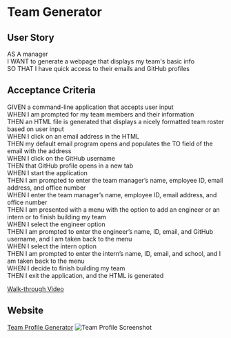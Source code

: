 # Team Generator

## User Story
AS A manager \
I WANT to generate a webpage that displays my team's basic info \
SO THAT I have quick access to their emails and GitHub profiles

## Acceptance Criteria 
GIVEN a command-line application that accepts user input \
WHEN I am prompted for my team members and their information \
THEN an HTML file is generated that displays a nicely formatted team roster based on user input \
WHEN I click on an email address in the HTML \
THEN my default email program opens and populates the TO field of the email with the address \
WHEN I click on the GitHub username \
THEN that GitHub profile opens in a new tab \
WHEN I start the application \
THEN I am prompted to enter the team manager’s name, employee ID, email address, and office number \
WHEN I enter the team manager’s name, employee ID, email address, and office number \
THEN I am presented with a menu with the option to add an engineer or an intern or to finish building my team \
WHEN I select the engineer option \
THEN I am prompted to enter the engineer’s name, ID, email, and GitHub username, and I am taken back to the menu \
WHEN I select the intern option \
THEN I am prompted to enter the intern’s name, ID, email, and school, and I am taken back to the menu \
WHEN I decide to finish building my team \
THEN I exit the application, and the HTML is generated

[Walk-through Video](https://drive.google.com/file/d/17GPw-ILudkggdSmGnCbQTOvAZ3lIHn7b/preview)

## Website
[Team Profile Generator](https://mschellberg.github.io/team-profile-generator/)
![Team Profile Screenshot](https://user-images.githubusercontent.com/71852138/107725341-047ac580-6cb4-11eb-9cc2-79f30260efd6.png)
